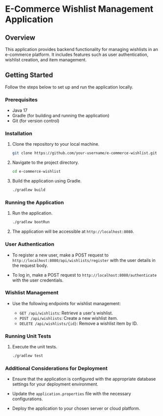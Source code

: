 # E-Commerce Wishlist Management Application

## Overview

This application provides backend functionality for managing wishlists in an e-commerce platform. It includes features such as user authentication, wishlist creation, and item management.

## Getting Started

Follow the steps below to set up and run the application locally.

### Prerequisites

- Java 17
- Gradle (for building and running the application)
- Git (for version control)

### Installation

1. Clone the repository to your local machine.

    ```bash
    git clone https://github.com/your-username/e-commerce-wishlist.git
    ```

2. Navigate to the project directory.

    ```bash
    cd e-commerce-wishlist
    ```

3. Build the application using Gradle.

    ```bash
    ./gradlew build
    ```

### Running the Application

1. Run the application.

    ```bash
    ./gradlew bootRun
    ```

2. The application will be accessible at `http://localhost:8080`.

### User Authentication

- To register a new user, make a POST request to `http://localhost:8080/api/wishlists/register` with the user details in the request body.

- To log in, make a POST request to `http://localhost:8080/authenticate` with the user credentials.

### Wishlist Management

- Use the following endpoints for wishlist management:

    - `GET /api/wishlists`: Retrieve a user's wishlist.
    - `POST /api/wishlists`: Create a new wishlist item.
    - `DELETE /api/wishlists/{id}`: Remove a wishlist item by ID.

### Running Unit Tests

1. Execute the unit tests.

    ```bash
    ./gradlew test
    ```

### Additional Considerations for Deployment

- Ensure that the application is configured with the appropriate database settings for your deployment environment.

- Update the `application.properties` file with the necessary configurations.

- Deploy the application to your chosen server or cloud platform.

